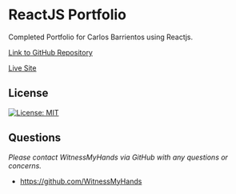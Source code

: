 # ReactJS Portfolio
Completed Portfolio for Carlos Barrientos using Reactjs.

[Link to GitHub Repository](https://github.com/WitnessMyHands/reactjs-portfolio)

[Live Site](https://witnessmyhands.github.io/reactjs-portfolio/)

## License

[![License: MIT](https://img.shields.io/badge/License-MIT-yellow.svg)](https://opensource.org/licenses/MIT)

## Questions
*Please contact WitnessMyHands via GitHub with any questions or concerns.*

- https://github.com/WitnessMyHands
